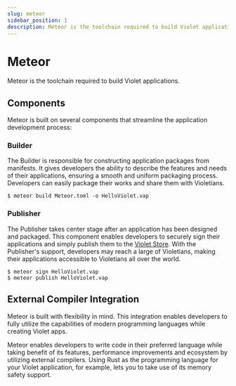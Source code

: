 ```yaml
---
slug: meteor
sidebar_position: 1
description: Meteor is the toolchain required to build Violet applications.
---
```


# Meteor

Meteor is the toolchain required to build Violet applications.

## Components

Meteor is built on several components that streamline the application development process:

### Builder

The Builder is responsible for constructing application packages from manifests. It gives
developers the ability to describe the features and needs of their applications, ensuring
a smooth and uniform packaging process. Developers can easily package their works and
share them with Violetians.

```plaintext
$ meteor build Meteor.toml -o HelloViolet.vap
```

### Publisher

The Publisher takes center stage after an application has been designed and packaged.
This component enables developers to securely sign their applications and simply publish
them to the [Violet Store](./store.md). With the Publisher's support, developers may
reach a large of Violetians, making their applications accessible to Violetians all over
the world.

```plaintext
$ meteor sign HelloViolet.vap
$ meteor publish HelloViolet.vap
```

## External Compiler Integration

Meteor is built with flexibility in mind. This integration enables developers to fully utilize the capabilities of modern programming languages while creating Violet apps.

Meteor enables developers to write code in their preferred language while taking benefit of its features, performance improvements and ecosystem by utilizing external compilers. Using Rust as the programming language for your Violet application, for example, lets you to take use of its memory safety support.
